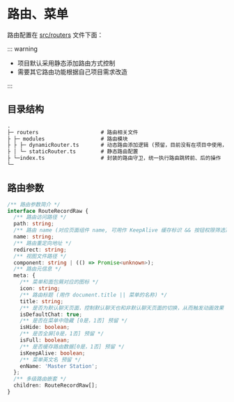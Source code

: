# 路由、菜单

路由配置在 [src/routers](https://github.com/HalseySpicy/Geeker-Admin/tree/master/src/routers) 文件下面：

::: warning

- 项目默认采用静态添加路由方式控制
- 需要其它路由功能根据自己项目需求改造

:::

## 目录结构

```txt
.
├─ routers                    # 路由相关文件
├ ├─ modules                  # 路由模块
├ ├ ├─ dynamicRouter.ts       # 动态路由添加逻辑 (预留，目前没有在项目中使用，可自行改造)
├ │ └─ staticRouter.ts        # 静态路由配置
├ └─index.ts                  # 封装的路由守卫，统一执行路由跳转前、后的操作
└─
```

## 路由参数

```typescript
/** 路由参数简介 */
interface RouteRecordRaw {
  /** 路由访问路径 */
  path: string;
  /** 路由 name (对应页面组件 name, 可用作 KeepAlive 缓存标识 && 按钮权限筛选) */
  name: string;
  /** 路由重定向地址 */
  redirect: string;
  /** 视图文件路径 */
  component: string | (() => Promise<unknown>);
  /** 路由元信息 */
  meta: {
    /** 菜单和面包屑对应的图标 */
    icon: string;
    /** 路由标题 (用作 document.title || 菜单的名称) */
    title: string;
    /** 是否为默认聊天页面，控制默认聊天也和非默认聊天页面的切换，从而触发动画效果 */
    isDefaultChat: true;
    /** 是否在菜单中隐藏 [0是，1否] 预留 */
    isHide: boolean;
    /** 是否全屏[0是，1否] 预留 */
    isFull: boolean;
    /** 是否缓存路由数据[0是，1否] 预留 */
    isKeepAlive: boolean;
    /** 菜单英文名 预留 */
    enName: 'Master Station';
  };
  /** 多级路由嵌套 */
  children: RouteRecordRaw[];
}
```
